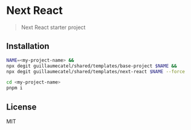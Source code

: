 # Next React

> Next React starter project

## Installation

```bash
NAME=<my-project-name> &&
npx degit guillaumecatel/shared/templates/base-project $NAME &&
npx degit guillaumecatel/shared/templates/next-react $NAME --force

cd <my-project-name>
pnpm i
```

## License
MIT
